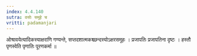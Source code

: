 ```yaml
---
index: 4.4.140
sutra: वसोः समूहे च
vritti: padamanjari
---
```


 ओश्रावयेत्यादिकस्याक्षराणि गण्यन्ते, सप्तदशात्मकश्च्छन्दस्योऽक्षरसमूहः । प्रजापतिः प्रजापतिना दृष्टः । हस्तौ पृणस्वेति पृणातिः पूरणकर्मा ॥